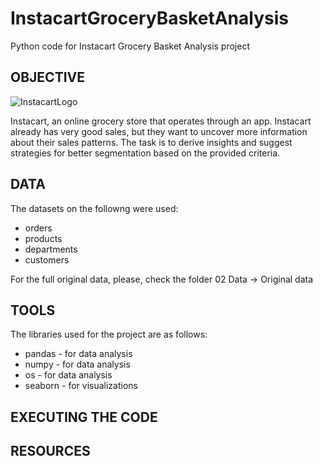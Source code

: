 # InstacartGroceryBasketAnalysis
Python code for Instacart Grocery Basket Analysis project

## OBJECTIVE

![InstacartLogo](https://user-images.githubusercontent.com/123763871/215571598-9b5b28c1-7df9-4341-9c1b-4a062ff00690.png)


Instacart, an online grocery store that operates through an app. Instacart already has very good sales, but they want to uncover more information about their sales patterns. The task is to derive insights and suggest strategies for better segmentation based on the provided criteria.

## DATA

The datasets on the followng were used:

- orders
- products
- departments
- customers

For the full original data, please, check the folder 02 Data -> Original data


## TOOLS

The libraries used for the project are as follows:

- pandas - for data analysis
- numpy - for data analysis
- os - for data analysis
- seaborn - for visualizations


## EXECUTING THE CODE



## RESOURCES

